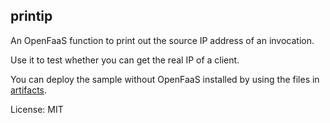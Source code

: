 ## printip

An OpenFaaS function to print out the source IP address of an invocation.

Use it to test whether you can get the real IP of a client.

You can deploy the sample without OpenFaaS installed by using the files in [artifacts](/artifacts).

License: MIT

